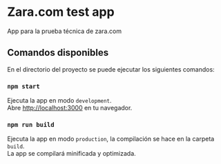# Zara.com test app
App para la prueba técnica de zara.com

## Comandos disponibles
En el directorio del proyecto se puede ejecutar los siguientes comandos:

### `npm start`

Ejecuta la app en modo `development`.\
Abre [http://localhost:3000](http://localhost:3000) en tu navegador.

### `npm run build`

Ejecuta la app en modo `production`, la compilación se hace en la carpeta `build`.\
La app se compilará minificada y optimizada.